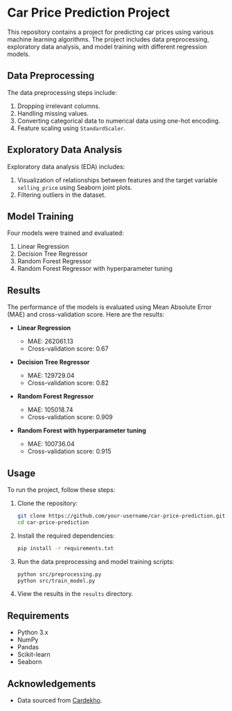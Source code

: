 # Car Price Prediction Project

This repository contains a project for predicting car prices using various machine learning algorithms. The project includes data preprocessing, exploratory data analysis, and model training with different regression models.

## Data Preprocessing

The data preprocessing steps include:

1. Dropping irrelevant columns.
2. Handling missing values.
3. Converting categorical data to numerical data using one-hot encoding.
4. Feature scaling using `StandardScaler`.

## Exploratory Data Analysis

Exploratory data analysis (EDA) includes:

1. Visualization of relationships between features and the target variable `selling_price` using Seaborn joint plots.
2. Filtering outliers in the dataset.

## Model Training

Four models were trained and evaluated:

1. Linear Regression
2. Decision Tree Regressor
3. Random Forest Regressor
4. Random Forest Regressor with hyperparameter tuning

## Results

The performance of the models is evaluated using Mean Absolute Error (MAE) and cross-validation score. Here are the results:

- **Linear Regression**
  - MAE: 262061.13
  - Cross-validation score: 0.67

- **Decision Tree Regressor**
  - MAE: 129729.04
  - Cross-validation score: 0.82

- **Random Forest Regressor**
  - MAE: 105018.74
  - Cross-validation score: 0.909

- **Random Forest with hyperparameter tuning**
  - MAE: 100736.04
  - Cross-validation score: 0.915

## Usage

To run the project, follow these steps:

1. Clone the repository:
    ```sh
    git clone https://github.com/your-username/car-price-prediction.git
    cd car-price-prediction
    ```

2. Install the required dependencies:
    ```sh
    pip install -r requirements.txt
    ```

3. Run the data preprocessing and model training scripts:
    ```sh
    python src/preprocessing.py
    python src/train_model.py
    ```

4. View the results in the `results` directory.

## Requirements

- Python 3.x
- NumPy
- Pandas
- Scikit-learn
- Seaborn

## Acknowledgements

- Data sourced from [Cardekho](https://www.cardekho.com).
